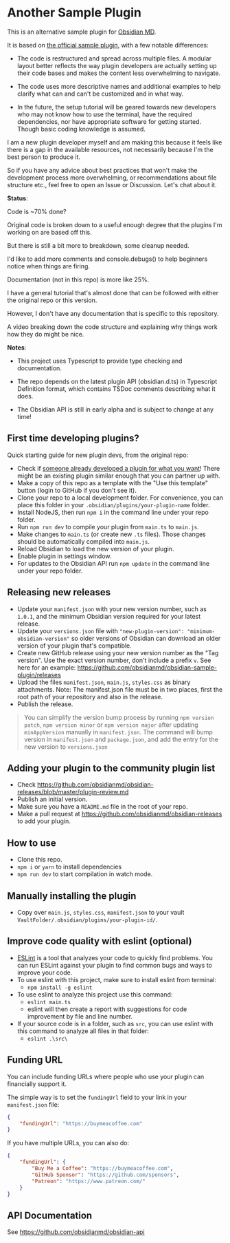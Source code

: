 # Another Sample Plugin

This is an alternative sample plugin for [Obsidian MD](https://obsidian.md). 

It is based on [the official sample plugin](https://github.com/obsidianmd/obsidian-sample-plugin), with a few notable differences:

* The code is restructured and spread across multiple files. A modular layout better reflects the way plugin developers are actually setting up their code bases and makes the content less overwhelming to navigate.

* The code uses more descriptive names and additional examples to help clarify what can and can't be customized and in what way.

* In the future, the setup tutorial will be geared towards new developers who may not know how to use the terminal, have the required dependencies, nor have appropriate software for getting started. Though basic coding knowledge is assumed.

I am a new plugin developer myself and am making this because it feels like there is a gap in the available resources, not necessarily because I'm the best person to produce it. 

So if you have any advice about best practices that won't make the development process more overwhelming, or recommendations about file structure etc., feel free to open an Issue or Discussion. Let's chat about it.

**Status**:

Code is ~70% done? 

  Original code is broken down to a useful enough degree that the plugins I'm working on are based off this.

  But there is still a bit more to breakdown, some cleanup needed. 

  I'd like to add more comments and console.debugs() to help beginners notice when things are firing.

Documentation (not in this repo) is more like 25%. 

  I have a general tutorial that's almost done that can be followed with either the original repo or this version.

  However, I don't have any documentation that is specific to this repository.
  
  A video breaking down the code structure and explaining why things work how they do might be nice.

**Notes**: 

* This project uses Typescript to provide type checking and documentation.

* The repo depends on the latest plugin API (obsidian.d.ts) in Typescript Definition format, which contains TSDoc comments describing what it does.

* The Obsidian API is still in early alpha and is subject to change at any time!

## First time developing plugins?

Quick starting guide for new plugin devs, from the original repo:

- Check if [someone already developed a plugin for what you want](https://obsidian.md/plugins)! There might be an existing plugin similar enough that you can partner up with.
- Make a copy of this repo as a template with the "Use this template" button (login to GitHub if you don't see it).
- Clone your repo to a local development folder. For convenience, you can place this folder in your `.obsidian/plugins/your-plugin-name` folder.
- Install NodeJS, then run `npm i` in the command line under your repo folder.
- Run `npm run dev` to compile your plugin from `main.ts` to `main.js`.
- Make changes to `main.ts` (or create new `.ts` files). Those changes should be automatically compiled into `main.js`.
- Reload Obsidian to load the new version of your plugin.
- Enable plugin in settings window.
- For updates to the Obsidian API run `npm update` in the command line under your repo folder.

## Releasing new releases

- Update your `manifest.json` with your new version number, such as `1.0.1`, and the minimum Obsidian version required for your latest release.
- Update your `versions.json` file with `"new-plugin-version": "minimum-obsidian-version"` so older versions of Obsidian can download an older version of your plugin that's compatible.
- Create new GitHub release using your new version number as the "Tag version". Use the exact version number, don't include a prefix `v`. See here for an example: https://github.com/obsidianmd/obsidian-sample-plugin/releases
- Upload the files `manifest.json`, `main.js`, `styles.css` as binary attachments. Note: The manifest.json file must be in two places, first the root path of your repository and also in the release.
- Publish the release.

> You can simplify the version bump process by running `npm version patch`, `npm version minor` or `npm version major` after updating `minAppVersion` manually in `manifest.json`.
> The command will bump version in `manifest.json` and `package.json`, and add the entry for the new version to `versions.json`

## Adding your plugin to the community plugin list

- Check https://github.com/obsidianmd/obsidian-releases/blob/master/plugin-review.md
- Publish an initial version.
- Make sure you have a `README.md` file in the root of your repo.
- Make a pull request at https://github.com/obsidianmd/obsidian-releases to add your plugin.

## How to use

- Clone this repo.
- `npm i` or `yarn` to install dependencies
- `npm run dev` to start compilation in watch mode.

## Manually installing the plugin

- Copy over `main.js`, `styles.css`, `manifest.json` to your vault `VaultFolder/.obsidian/plugins/your-plugin-id/`.

## Improve code quality with eslint (optional)
- [ESLint](https://eslint.org/) is a tool that analyzes your code to quickly find problems. You can run ESLint against your plugin to find common bugs and ways to improve your code. 
- To use eslint with this project, make sure to install eslint from terminal:
  - `npm install -g eslint`
- To use eslint to analyze this project use this command:
  - `eslint main.ts`
  - eslint will then create a report with suggestions for code improvement by file and line number.
- If your source code is in a folder, such as `src`, you can use eslint with this command to analyze all files in that folder:
  - `eslint .\src\`

## Funding URL

You can include funding URLs where people who use your plugin can financially support it.

The simple way is to set the `fundingUrl` field to your link in your `manifest.json` file:

```json
{
    "fundingUrl": "https://buymeacoffee.com"
}
```

If you have multiple URLs, you can also do:

```json
{
    "fundingUrl": {
        "Buy Me a Coffee": "https://buymeacoffee.com",
        "GitHub Sponsor": "https://github.com/sponsors",
        "Patreon": "https://www.patreon.com/"
    }
}
```

## API Documentation

See https://github.com/obsidianmd/obsidian-api
